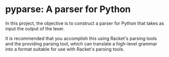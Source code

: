 # pyparse: A parser for Python

In this project, the objective is to construct a parser for Python that takes
as input the output of the lexer.

It is recommended that you accomplish this using Racket's parsing tools and the
providing parsing tool, which can translate a high-level grammar into a format
suitable for use with Racket's parsing tools.


